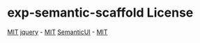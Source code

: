 exp-semantic-scaffold License
===

[MIT](http://opensource.org/licenses/MIT)
[jquery](https://jquery.org) - [MIT](http://opensource.org/licenses/MIT)
[SemanticUI](http://semantic-ui.com) - [MIT](http://opensource.org/licenses/MIT)
